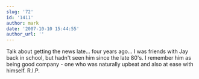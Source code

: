 ```yaml
---
slug: '72'
id: '1411'
author: mark
date: '2007-10-10 15:44:55'
author_url: ''
---
```

Talk about getting the news late... four years ago... I was friends with Jay back in school, but hadn't seen him since the late 80's.  I remember him as being good company - one who was naturally upbeat and also at ease with himself.  R.I.P.
